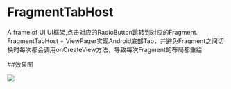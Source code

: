 # FragmentTabHost
A frame of UI
UI框架,点击对应的RadioButton跳转到对应的Fragment.
FragmentTabHost + ViewPager实现Android底部Tab，并避免Fragment之间切换时每次都会调用onCreateView方法，导致每次Fragment的布局都重绘

##效果图

![](https://github.com/KungFuDream/FragmentTabHost/blob/master/screenshots/fragmenttabhost.gif)